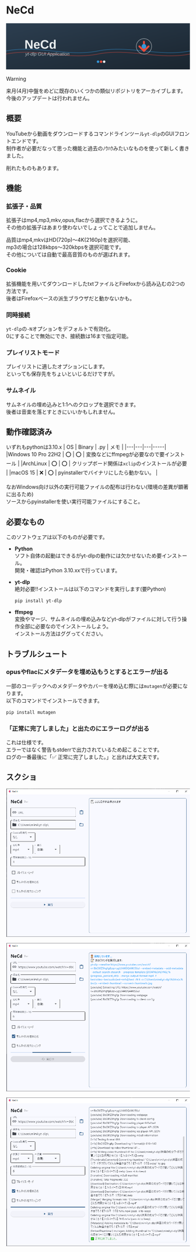 # NeCd
![header](image/necd-header.svg)

> [!WARNING]
> 来月(4月)中盤をめどに既存のいくつかの類似リポジトリをアーカイブします。  
> 今後のアップデートは行われません。

## 概要
YouTubeから動画をダウンロードするコマンドラインツール`yt-dlp`のGUIフロントエンドです。  
制作者が必要だなって思った機能と過去のﾉｳﾊｳみたいなものを使って新しく書きました。

削れたものもあります。

## 機能
### 拡張子・品質
拡張子はmp4,mp3,mkv,opus,flacから選択できるように。  
その他の拡張子はあまり使わないでしょってことで追加しません。

品質はmp4,mkvはHD(720p)～4K(2160p)を選択可能、  
mp3の場合は128kbps～320kbpsを選択可能です。  
その他については自動で最高音質のものが選ばれます。

### Cookie
拡張機能を用いてダウンロードしたtxtファイルとFirefoxから読み込むの2つの方法です。  
後者はFirefoxベースの派生ブラウザだと動かないかも。

### 同時接続
`yt-dlp`の`-N`オプションをデフォルトで有効化。  
0にすることで無効にでき、接続数は16まで指定可能。

### プレイリストモード
プレイリストに適したオプションにします。  
といっても保存先をちょいといじるだけですが。

### サムネイル
サムネイルの埋め込みと1:1へのクロップを選択できます。  
後者は音楽を落とすときにいいかもしれません。

## 動作確認済み
いずれもpythonは3.10.x
| OS | Binary | .py | メモ |
|---|---|---|-----|
|Windows 10 Pro 22H2 | ⭕ | ⭕ | 変換などにffmpegが必要なので要インストール |
|ArchLinux | ⭕ | ⭕ | クリップボード関係は`xclip`のインストールが必要 |
|macOS 15 | ❌️ | ⭕ | pyinstallerでバイナリにしたら動かない。 |

なおWindows向け以外の実行可能ファイルの配布は行わない(環境の差異が顕著に出るため)  
ソースからpyinstallerを使い実行可能ファイルにすること。

## 必要なもの
このソフトウェアは以下のものが必要です。
- **Python**  
  ソフト自体の起動はできるがyt-dlpの動作には欠かせないため要インストール。  
  開発・確認はPython 3.10.xxで行っています。

- **yt-dlp**  
  絶対必要!!インストールは以下のコマンドを実行します(要Python)
  ```bash
  pip install yt-dlp
  ```

- **ffmpeg**  
  変換やマージ、サムネイルの埋め込みなどyt-dlpがファイルに対して行う操作全部に必要なのでインストールしよう。  
  インストール方法はググってください。

## トラブルシュート
### opusやflacにメタデータを埋め込もうとするとエラーが出る
一部のコーデックへのメタデータやカバーを埋め込む際には`mutagen`が必要になります。  
以下のコマンドでインストールできます。
```bash
pip install mutagen
```
### 「正常に完了しました」と出たのにエラーログが出る
これは仕様です。  
エラーではなく警告もstderrで出力されているため起こることです。  
ログの一番最後に「✅ 正常に完了しました。」と出れば大丈夫です。

## スクショ
![](image/README-2025-3-25.webp)

![](image/README-2025-3-25_1.webp)

![](image/README-2025-3-25_2.webp)